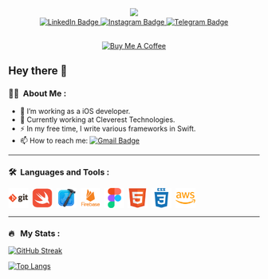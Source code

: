 <div id="header" align="center">
  <img src="https://media.tenor.com/eZBnCfJkPQAAAAAd/we-bare-bears-grizzly-bear.gif" width="500"/>
</div>

<div id="badges" align="center">
  <a href="https://www.linkedin.com/in/sanzhar-koshkarbayev-150678230/">
    <img src="https://img.shields.io/badge/LinkedIn-blue?style=for-the-badge&logo=linkedin&logoColor=white" alt="LinkedIn Badge"/>
  </a>
  <a href="https://www.instagram.com/instasanjik/">
    <img src="https://img.shields.io/badge/Instagram-blue?style=for-the-badge&logo=instagram&logoColor=white" alt="Instagram Badge"/>
  </a>
  <a href="https://t.me/koshkarbayev">
    <img src="https://img.shields.io/badge/Telegram-blue?style=for-the-badge&logo=telegram&logoColor=white" alt="Telegram Badge"/>
  </a>
</div>

<div id="badges" align="center">
  <img src="https://komarev.com/ghpvc/?username=instasanjik&style=flat&color=blue" alt=""/>
</div>


<p align="center">
  <a href="https://www.buymeacoffee.com/koshkarbayev" target="_blank"><img src="https://cdn.buymeacoffee.com/buttons/default-orange.png" alt="Buy Me A Coffee" height="41" width="174"></a>
</p>

## Hey there 👋


### 👨‍💻 &nbsp;About Me :

- 📱  I’m working as a iOS developer.
- :seedling:  Currently working at Cleverest Technologies.
- :zap:  In my free time, I write various frameworks in Swift.
- :mailbox:  How to reach me: [![Gmail Badge](https://img.shields.io/badge/Gmail-grey?style=flat&logo=Gmail&logoColor=white)](https://mail.google.com/mail/u/2/#inbox?compose=GTvVlcSBptRCxtXScZZgpfXGQWDrwMWXGtZxMLGDSnZDSbWDKVgJhpWBqBgzCCrfZmfTvfcCwnFMP)

---

### 🛠 &nbsp;Languages and Tools :

<div>
  <img src="https://github.com/devicons/devicon/blob/master/icons/git/git-original-wordmark.svg" title="Git" **alt="Git" width="40" height="40"/>&nbsp;
  <img src="https://github.com/devicons/devicon/blob/master/icons/swift/swift-original.svg" title="Swift" alt="Swift" width="40" height="40"/>&nbsp;
  <img src="https://github.com/devicons/devicon/blob/master/icons/xcode/xcode-original.svg" title="XCode" alt="XCode" width="40" height="40"/>&nbsp;
  <img src="https://github.com/devicons/devicon/blob/master/icons/firebase/firebase-plain-wordmark.svg" title="Firebase" alt="Firebase" width="40" height="40"/>&nbsp;
  <img src="https://github.com/devicons/devicon/blob/master/icons/figma/figma-original.svg" title="Figma" alt="Figma" width="40" height="40"/>&nbsp;
  <img src="https://github.com/devicons/devicon/blob/master/icons/html5/html5-original.svg" title="HTML5" alt="HTML" width="40" height="40"/>&nbsp;
  <img src="https://github.com/devicons/devicon/blob/master/icons/css3/css3-plain-wordmark.svg"  title="CSS3" alt="CSS" width="40" height="40"/>&nbsp;
  <img src="https://github.com/devicons/devicon/blob/master/icons/amazonwebservices/amazonwebservices-plain-wordmark.svg" title="AWS" alt="AWS" width="40" height="40"/>&nbsp;
</div>

---

### 🔥 &nbsp; My Stats :
[![GitHub Streak](http://github-readme-streak-stats.herokuapp.com?user=instasanjik&theme=dark&background=000000)](https://git.io/streak-stats)

[![Top Langs](https://github-readme-stats.vercel.app/api/top-langs/?username=instasanjik&layout=compact&theme=vision-friendly-dark)](https://github.com/anuraghazra/github-readme-stats)

